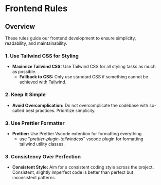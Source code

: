 # Frontend Rules

## Overview

These rules guide our frontend development to ensure simplicity, readability, and maintainability.

### 1. **Use Tailwind CSS for Styling**

- **Maximize Tailwind CSS:** Use Tailwind CSS for all styling tasks as much as possible.
  - **Fallback to CSS:** Only use standard CSS if something cannot be achieved with Tailwind.

### 2. **Keep It Simple**

- **Avoid Overcomplication:** Do not overcomplicate the codebase with so-called best practices. Prioritize simplicity.

### 3. **Use Prettier Formatter**

- **Prettier:** Use Prettier Vscode extention for formatting everything.
  - use "_prettier-plugin-tailwindcss_" vscode plugin for formatting tailwind utility classes.

### 3. **Consistency Over Perfection**

- **Consistent Style:** Aim for a consistent coding style across the project. Consistent, slightly imperfect code is better than perfect but inconsistent patterns.
